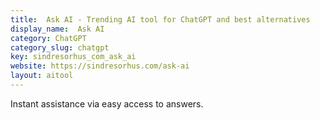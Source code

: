 ```yaml
---
title:  Ask AI - Trending AI tool for ChatGPT and best alternatives
display_name:  Ask AI
category: ChatGPT
category_slug: chatgpt
key: sindresorhus_com_ask_ai
website: https://sindresorhus.com/ask-ai
layout: aitool
---
```


Instant assistance via easy access to answers.
